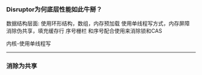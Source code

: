 ### Disruptor为何底层性能如此牛掰？
数据结构层面: 使用环形结构，数组，内存预加载
使用单线程写方式，内存屏障
消除伪共享，填充缓存行
序号栅栏 和序号配合使用来消除锁和CAS

内核-使用单线程写

------

### 消除为共享

